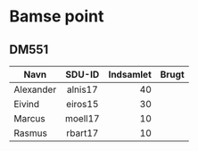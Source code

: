 # Bamse point
## DM551

| Navn		  | SDU-ID  | Indsamlet	 | Brugt |
| ------------- | :-----: |   ----------: | ----- |
| Alexander     | alnis17 |            40 |       |
| Eivind        | eiros15 |            30 |       |
| Marcus        | moell17 |            10 |       |
| Rasmus        | rbart17 |            10 |       |

